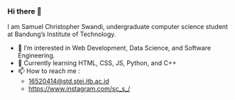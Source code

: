 ### Hi there 👋
I am Samuel Christopher Swandi, undergraduate computer science student at Bandung’s Institute of Technology. 
- 👀 I’m interested in Web Development, Data Science, and Software Engineering.
- 🌱 Currently learning HTML, CSS, JS, Python, and C++
- 📫 How to reach me :
    * 16520414@std.stei.itb.ac.id
    * https://www.instagram.com/sc_s_/
